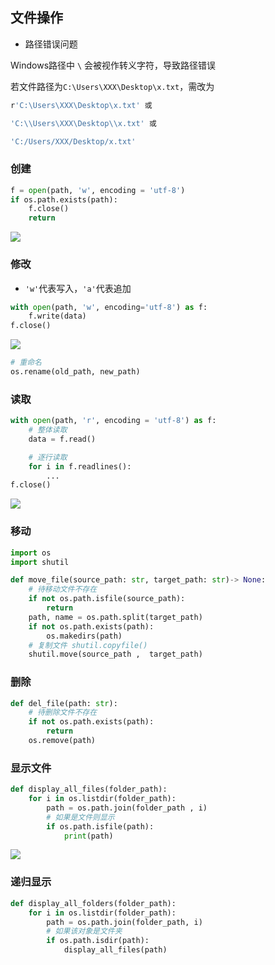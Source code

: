 <!--
 * @Description: 
 * @Version: 1.0
 * @Author: DaLao
 * @Email: dalao_li@163.com
 * @Date: 2021-09-24 20:37:24
 * @LastEditors: DaLao
 * @LastEditTime: 2022-01-14 05:39:09
-->

## 文件操作

- 路径错误问题

Windows路径中 `\` 会被视作转义字符，导致路径错误

若文件路径为`C:\Users\XXX\Desktop\x.txt`，需改为

```sh
r'C:\Users\XXX\Desktop\x.txt' 或

'C:\\Users\XXX\Desktop\\x.txt' 或

'C:/Users/XXX/Desktop/x.txt'
```

### 创建

```py
f = open(path, 'w', encoding = 'utf-8')
if os.path.exists(path):
    f.close()
    return
```

![](https://cdn.hurra.ltd/img/20211225130907.png)

### 修改

- `'w'`代表写入，`'a'`代表追加

```py
with open(path, 'w', encoding='utf-8') as f:
    f.write(data)
f.close()   
```

![](https://cdn.hurra.ltd/img/20211225132548.png)

```py
# 重命名
os.rename(old_path, new_path)
```

### 读取

```py
with open(path, 'r', encoding = 'utf-8') as f:
    # 整体读取
    data = f.read()

    # 逐行读取
    for i in f.readlines():
        ...
f.close()   
```

![](https://cdn.hurra.ltd/img/20211225142026.png)


### 移动

```py
import os
import shutil

def move_file(source_path: str, target_path: str)-> None:
    # 待移动文件不存在
    if not os.path.isfile(source_path):
        return
    path, name = os.path.split(target_path)
    if not os.path.exists(path):
        os.makedirs(path)
    # 复制文件 shutil.copyfile() 
    shutil.move(source_path ,  target_path)
```

### 删除

```py
def del_file(path: str):
    # 待删除文件不存在
    if not os.path.exists(path):
        return
    os.remove(path)
```

### 显示文件

```py
def display_all_files(folder_path):
    for i in os.listdir(folder_path):
        path = os.path.join(folder_path , i)
        # 如果是文件则显示
        if os.path.isfile(path):
            print(path)
```

![](https://cdn.hurra.ltd/img/20211225150924.png)

### 递归显示

```py
def display_all_folders(folder_path):
    for i in os.listdir(folder_path):
        path = os.path.join(folder_path, i)
        # 如果该对象是文件夹
        if os.path.isdir(path):
            display_all_files(path)
```


